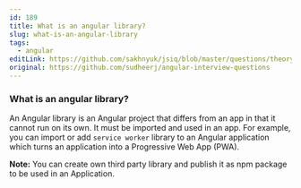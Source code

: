 ```yaml
---
id: 189
title: What is an angular library?
slug: what-is-an-angular-library
tags:
  - angular
editLink: https://github.com/sakhnyuk/jsiq/blob/master/questions/theory/angular/189.md
original: https://github.com/sudheerj/angular-interview-questions
---
```


### What is an angular library?

An Angular library is an Angular project that differs from an app in that it cannot run on its own. It must be imported and used in an app. For example, you can import or add `service worker` library to an Angular application which turns an application into a Progressive Web App (PWA).

**Note:** You can create own third party library and publish it as npm package to be used in an Application.
